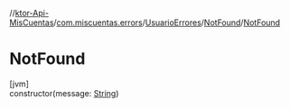 //[ktor-Api-MisCuentas](../../../../index.md)/[com.miscuentas.errors](../../index.md)/[UsuarioErrores](../index.md)/[NotFound](index.md)/[NotFound](-not-found.md)

# NotFound

[jvm]\
constructor(message: [String](https://kotlinlang.org/api/latest/jvm/stdlib/kotlin/-string/index.html))
